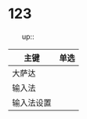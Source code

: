 <h1>123</h1>
<p>　　up::</p>
<table>
<thead>
<tr>
<th>主键</th>
<th>单选</th>
</tr>
</thead>
<tbody>
<tr>
<td>大萨达</td>
<td></td>
</tr>
<tr>
<td>输入法</td>
<td></td>
</tr>
<tr>
<td>输入法设置</td>
<td></td>
</tr>
</tbody>
</table>
<p>　　‍</p>
